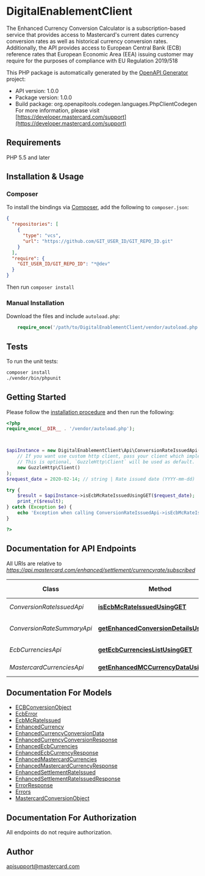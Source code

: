 # DigitalEnablementClient

The Enhanced Currency Conversion Calculator is a subscription-based service that provides access to Mastercard's current dates currency conversion rates as well as historical currency conversion rates. Additionally, the API provides access to European Central Bank (ECB) reference rates that European Economic Area (EEA) issuing customer may require for the purposes of compliance with EU Regulation 2019/518

This PHP package is automatically generated by the [OpenAPI Generator](https://openapi-generator.tech) project:

- API version: 1.0.0
- Package version: 1.0.0
- Build package: org.openapitools.codegen.languages.PhpClientCodegen
For more information, please visit [https://developer.mastercard.com/support](https://developer.mastercard.com/support)

## Requirements

PHP 5.5 and later

## Installation & Usage

### Composer

To install the bindings via [Composer](http://getcomposer.org/), add the following to `composer.json`:

```json
{
  "repositories": [
    {
      "type": "vcs",
      "url": "https://github.com/GIT_USER_ID/GIT_REPO_ID.git"
    }
  ],
  "require": {
    "GIT_USER_ID/GIT_REPO_ID": "*@dev"
  }
}
```

Then run `composer install`

### Manual Installation

Download the files and include `autoload.php`:

```php
    require_once('/path/to/DigitalEnablementClient/vendor/autoload.php');
```

## Tests

To run the unit tests:

```bash
composer install
./vendor/bin/phpunit
```

## Getting Started

Please follow the [installation procedure](#installation--usage) and then run the following:

```php
<?php
require_once(__DIR__ . '/vendor/autoload.php');



$apiInstance = new DigitalEnablementClient\Api\ConversionRateIssuedApi(
    // If you want use custom http client, pass your client which implements `GuzzleHttp\ClientInterface`.
    // This is optional, `GuzzleHttp\Client` will be used as default.
    new GuzzleHttp\Client()
);
$request_date = 2020-02-14; // string | Rate issued date (YYYY-mm-dd)

try {
    $result = $apiInstance->isEcbMcRateIssuedUsingGET($request_date);
    print_r($result);
} catch (Exception $e) {
    echo 'Exception when calling ConversionRateIssuedApi->isEcbMcRateIssuedUsingGET: ', $e->getMessage(), PHP_EOL;
}

?>
```

## Documentation for API Endpoints

All URIs are relative to *https://api.mastercard.com/enhanced/settlement/currencyrate/subscribed*

Class | Method | HTTP request | Description
------------ | ------------- | ------------- | -------------
*ConversionRateIssuedApi* | [**isEcbMcRateIssuedUsingGET**](docs/Api/ConversionRateIssuedApi.md#isecbmcrateissuedusingget) | **GET** /rate-statuses | isEcbMcRateIssued
*ConversionRateSummaryApi* | [**getEnhancedConversionDetailsUsingGET**](docs/Api/ConversionRateSummaryApi.md#getenhancedconversiondetailsusingget) | **GET** /summary-rates | getEnhancedConversionDetails
*EcbCurrenciesApi* | [**getEcbCurrenciesListUsingGET**](docs/Api/EcbCurrenciesApi.md#getecbcurrencieslistusingget) | **GET** /ecb-currencies | getEcbCurrenciesList
*MastercardCurrenciesApi* | [**getEnhancedMCCurrencyDataUsingGET**](docs/Api/MastercardCurrenciesApi.md#getenhancedmccurrencydatausingget) | **GET** /mc-currencies | getEnhancedMCCurrencyData


## Documentation For Models

 - [ECBConversionObject](docs/Model/ECBConversionObject.md)
 - [EcbError](docs/Model/EcbError.md)
 - [EcbMcRateIssued](docs/Model/EcbMcRateIssued.md)
 - [EnhancedCurrency](docs/Model/EnhancedCurrency.md)
 - [EnhancedCurrencyConversionData](docs/Model/EnhancedCurrencyConversionData.md)
 - [EnhancedCurrencyConversionResponse](docs/Model/EnhancedCurrencyConversionResponse.md)
 - [EnhancedEcbCurrencies](docs/Model/EnhancedEcbCurrencies.md)
 - [EnhancedEcbCurrencyResponse](docs/Model/EnhancedEcbCurrencyResponse.md)
 - [EnhancedMastercardCurrencies](docs/Model/EnhancedMastercardCurrencies.md)
 - [EnhancedMastercardCurrencyResponse](docs/Model/EnhancedMastercardCurrencyResponse.md)
 - [EnhancedSettlementRateIssued](docs/Model/EnhancedSettlementRateIssued.md)
 - [EnhancedSettlementRateIssuedResponse](docs/Model/EnhancedSettlementRateIssuedResponse.md)
 - [ErrorResponse](docs/Model/ErrorResponse.md)
 - [Errors](docs/Model/Errors.md)
 - [MastercardConversionObject](docs/Model/MastercardConversionObject.md)


## Documentation For Authorization

All endpoints do not require authorization.

## Author

apisupport@mastercard.com

